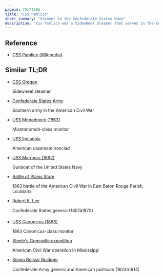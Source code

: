 ```yaml
---
pageid: 70171166
title: "CSS Pamlico"
short_summary: "Steamer in the Confederate States Navy"
description: "Css Pamlico was a Sidewheel Steamer that served in the Confederate States navy during the early Stages of the american civil War. She was originally a Passenger Vessel on Lake Pontchartrain purchased on 10 July 1861 by Confederate Authorities and transformed into a Gunboat. She participated in two minor naval Actions in the Vicinities of Horn Island and Ship Island in December, before taking Part in two more small Battles defending the Pass Christian Area in March and April 1862. In late April Union navy Ships passed through the Defenses of new Orleans louisiana. Pamlico was burned on April 25 after she was able to take Confederate Troops out of the City by her Crew on Lake Pontchartrain to prevent her Capture."
---
```


## Reference

- [CSS Pamlico (Wikipedia)](https://en.wikipedia.org/?curid=70171166)

## Similar TL;DR

- [CSS Oregon](/tldr/en/css-oregon)

  Sidewheel steamer

- [Confederate States Army](/tldr/en/confederate-states-army)

  Southern army in the American Civil War

- [USS Monadnock (1863)](/tldr/en/uss-monadnock-1863)

  Miantonomoh-class monitor

- [USS Indianola](/tldr/en/uss-indianola)

  American casemate ironclad

- [USS Marmora (1862)](/tldr/en/uss-marmora-1862)

  Gunboat of the United States Navy

- [Battle of Plains Store](/tldr/en/battle-of-plains-store)

  1863 battle of the American Civil War in East Baton Rouge Parish, Louisiana

- [Robert E. Lee](/tldr/en/robert-e-lee)

  Confederate States general (1807â1870)

- [USS Canonicus (1863)](/tldr/en/uss-canonicus-1863)

  1863 Canonicus-class monitor

- [Steele's Greenville expedition](/tldr/en/steeles-greenville-expedition)

  American Civil War operation in Mississippi

- [Simon Bolivar Buckner](/tldr/en/simon-bolivar-buckner)

  Confederate Army general and American politician (1823â1914)
